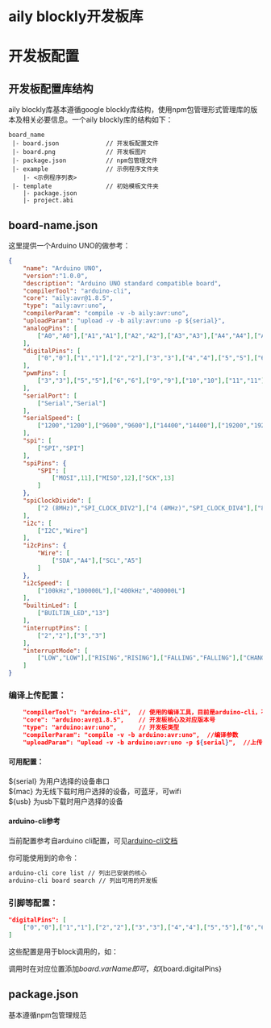 # aily blockly开发板库  
# 开发板配置  

## 开发板配置库结构
aily blockly库基本遵循google blockly库结构，使用npm包管理形式管理库的版本及相关必要信息。一个aily blockly库的结构如下：
```
board_name  
 |- board.json             // 开发板配置文件
 |- board.png              // 开发板图片
 |- package.json           // npm包管理文件
 |- example                // 示例程序文件夹
    |- <示例程序列表>
 |- template               // 初始模板文件夹
    |- package.json
    |- project.abi
```

## board-name.json
这里提供一个Arduino UNO的做参考：
```json
{
    "name": "Arduino UNO",
    "version":"1.0.0",
    "description": "Arduino UNO standard compatible board",
    "compilerTool": "arduino-cli",
    "core": "aily:avr@1.8.5",
    "type": "aily:avr:uno",
    "compilerParam": "compile -v -b aily:avr:uno",
    "uploadParam": "upload -v -b aily:avr:uno -p ${serial}",
    "analogPins": [
        ["A0","A0"],["A1","A1"],["A2","A2"],["A3","A3"],["A4","A4"],["A5","A5"]
    ],
    "digitalPins": [
        ["0","0"],["1","1"],["2","2"],["3","3"],["4","4"],["5","5"],["6","6"],["7","7"],["8","8"],["9","9"],["10","10"],["11","11"],["12","12"],["13","13"],["A0","A0"],["A1","A1"],["A2","A2"],["A3","A3"],["A4","A4"],["A5","A5"]
    ],
    "pwmPins": [
        ["3","3"],["5","5"],["6","6"],["9","9"],["10","10"],["11","11"]
    ],
    "serialPort": [
        ["Serial","Serial"]
    ],
    "serialSpeed": [
        ["1200","1200"],["9600","9600"],["14400","14400"],["19200","19200"],["38400","38400"],["57600","57600"],["115200","115200"]
    ],
    "spi": [
        ["SPI","SPI"]
    ],
    "spiPins": {
        "SPI": [
            ["MOSI",11],["MISO",12],["SCK",13]
        ]
    },
    "spiClockDivide": [
        ["2 (8MHz)","SPI_CLOCK_DIV2"],["4 (4MHz)","SPI_CLOCK_DIV4"],["8 (2MHz)","SPI_CLOCK_DIV8"],["16 (1MHz)","SPI_CLOCK_DIV16"],["32 (500KHz)","SPI_CLOCK_DIV32"],["64 (250KHz)","SPI_CLOCK_DIV64"],["128 (125KHz)","SPI_CLOCK_DIV128"]
    ],
    "i2c": [
        ["I2C","Wire"]
    ],
    "i2cPins": {
        "Wire": [
            ["SDA","A4"],["SCL","A5"]
        ]
    },
    "i2cSpeed": [
        ["100kHz","100000L"],["400kHz","400000L"]
    ],
    "builtinLed": [
        ["BUILTIN_LED","13"]
    ],
    "interruptPins": [
        ["2","2"],["3","3"]
    ],
    "interruptMode": [
        ["LOW","LOW"],["RISING","RISING"],["FALLING","FALLING"],["CHANGE","CHANGE"]
    ]
}
```

### 编译上传配置：
```json
    "compilerTool": "arduino-cli",  // 使用的编译工具，目前是arduino-cli，不需要更改
    "core": "arduino:avr@1.8.5",    // 开发板核心及对应版本号
    "type": "arduino:avr:uno",      // 开发板类型
    "compilerParam": "compile -v -b arduino:avr:uno",  //编译参数
    "uploadParam": "upload -v -b arduino:avr:uno -p ${serial}",  //上传参数，其中${serial}是串口变量，实际使用时会替换成用户选择的串口
```

#### 可用配置：
 ${serial} 为用户选择的设备串口  
 ${mac} 为无线下载时用户选择的设备，可蓝牙，可wifi  
 ${usb} 为usb下载时用户选择的设备  

#### arduino-cli参考
当前配置参考自arduino cli配置，可见[arduino-cli文档](https://arduino.github.io/arduino-cli)  

你可能使用到的命令：
```bash
arduino-cli core list // 列出已安装的核心
arduino-cli board search // 列出可用的开发板
```

### 引脚等配置：
```json
"digitalPins": [
    ["0","0"],["1","1"],["2","2"],["3","3"],["4","4"],["5","5"],["6","6"],["7","7"],["8","8"],["9","9"],["10","10"],["11","11"],["12","12"],["13","13"],["A0","A0"],["A1","A1"],["A2","A2"],["A3","A3"],["A4","A4"],["A5","A5"]
]
```
这些配置是用于block调用的，如：

调用时在对应位置添加${board.varName}即可，如${board.digitalPins}

## package.json
基本遵循npm包管理规范